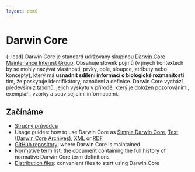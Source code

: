 ```yaml
---
layout: domů
---
```


# Darwin Core

{:.lead}
Darwin Core je standard udržovaný skupinou [Darwin Core Maintenance Interest Group](https://www.tdwg.org/standards/dwc/#maintenance-group">). Obsahuje slovník pojmů (v jiných kontextech by se mohly nazývat vlastnosti, prvky, pole, sloupce, atributy nebo koncepty), který má **usnadnit sdílení informací o biologické rozmanitosti** tím, že poskytuje identifikátory, označení a definice. Darwin Core vychází především z taxonů, jejich výskytu v přírodě, který je doložen pozorováními, exempláři, vzorky a souvisejícími informacemi.

## Začínáme

- [Stručný průvodce](terms/)
- Usage guides: how to use Darwin Core as [Simple Darwin Core](simple/), [Text (Darwin Core Archives)](text/), [XML](xml/) or [RDF](rdf/)
- [GitHub repository](https://github.com/tdwg/dwc): where Darwin Core is maintained
- [Normative term list](list/): the document containing the full history of normative Darwin Core term definitions
- [Distribution files](https://github.com/tdwg/dwc/tree/master/dist): convenient files to start using Darwin Core
